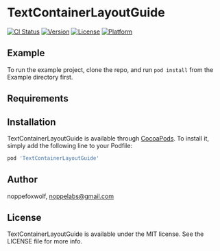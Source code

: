 # TextContainerLayoutGuide

[![CI Status](https://img.shields.io/travis/noppefoxwolf/TextContainerLayoutGuide.svg?style=flat)](https://travis-ci.org/noppefoxwolf/TextContainerLayoutGuide)
[![Version](https://img.shields.io/cocoapods/v/TextContainerLayoutGuide.svg?style=flat)](https://cocoapods.org/pods/TextContainerLayoutGuide)
[![License](https://img.shields.io/cocoapods/l/TextContainerLayoutGuide.svg?style=flat)](https://cocoapods.org/pods/TextContainerLayoutGuide)
[![Platform](https://img.shields.io/cocoapods/p/TextContainerLayoutGuide.svg?style=flat)](https://cocoapods.org/pods/TextContainerLayoutGuide)

## Example

To run the example project, clone the repo, and run `pod install` from the Example directory first.

## Requirements

## Installation

TextContainerLayoutGuide is available through [CocoaPods](https://cocoapods.org). To install
it, simply add the following line to your Podfile:

```ruby
pod 'TextContainerLayoutGuide'
```

## Author

noppefoxwolf, noppelabs@gmail.com

## License

TextContainerLayoutGuide is available under the MIT license. See the LICENSE file for more info.
